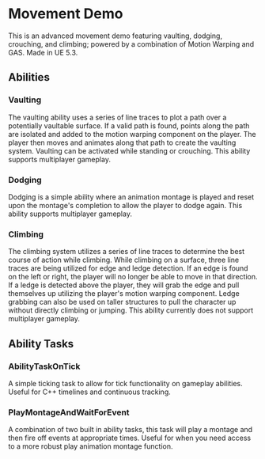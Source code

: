 # Movement Demo
This is an advanced movement demo featuring vaulting, dodging, crouching, and climbing; powered by a combination of Motion Warping and GAS. Made in UE 5.3.

## Abilities
### Vaulting
The vaulting ability uses a series of line traces to plot a path over a potentially vaultable surface. If a valid path is found, points along the path are isolated and added to the motion warping component on the player.
The player then moves and animates along that path to create the vaulting system. Vaulting can be activated while standing or crouching. This ability supports multiplayer gameplay.
### Dodging
Dodging is a simple ability where an animation montage is played and reset upon the montage's completion to allow the player to dodge again. This ability supports multiplayer gameplay.
### Climbing
The climbing system utilizes a series of line traces to determine the best course of action while climbing. While climbing on a surface, three line traces are being utilized for edge and ledge detection.
If an edge is found on the left or right, the player will no longer be able to move in that direction. If a ledge is detected above the player, they will grab the edge and pull themselves up utilizing the player's motion warping component.
Ledge grabbing can also be used on taller structures to pull the character up without directly climbing or jumping. This ability currently does not support multiplayer gameplay.
## Ability Tasks
### AbilityTaskOnTick
A simple ticking task to allow for tick functionality on gameplay abilities. Useful for C++ timelines and continuous tracking.
### PlayMontageAndWaitForEvent
A combination of two built in ability tasks, this task will play a montage and then fire off events at appropriate times. Useful for when you need access to a more robust play animation montage function.
